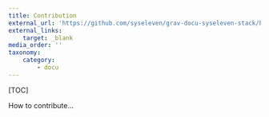 ```yaml
---
title: Contribution
external_url: 'https://github.com/syseleven/grav-docu-syseleven-stack/blob/master/README.md#contributions'
external_links:
    target: _blank
media_order: ''
taxonomy:
    category:
        - docu
---
```


[TOC]

How to contribute...
